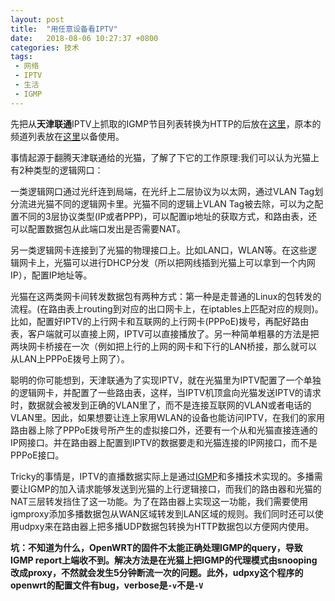 ```yaml
---
layout: post
title:  "用任意设备看IPTV"
date:   2018-08-06 10:27:37 +0800
categories: 技术
tags:
 - 网络
 - IPTV
 - 生活
 - IGMP
---
```


先把从**天津联通**IPTV上抓取的IGMP节目列表转换为HTTP的后放在[这里](/wp-content/uploads/2018/IPTV_router.m3u)，原本的频道列表放在[这里](/wp-content/uploads/2018/IPTV_multicast.m3u)以备使用。

事情起源于翻腾天津联通给的光猫，了解了下它的工作原理:我们可以认为光猫上有2种类型的逻辑网口：

一类逻辑网口通过光纤连到局端，在光纤上二层协议为以太网，通过VLAN Tag划分流进光猫不同的逻辑网卡里。光猫不同的逻辑上VLAN Tag被去除，可以为之配置不同的3层协议类型(IP或者PPP)，可以配置ip地址的获取方式，和路由表，还可以配置数据包从此端口发出是否需要NAT。

另一类逻辑网卡连接到了光猫的物理接口上。比如LAN口，WLAN等。在这些逻辑网卡上，光猫可以进行DHCP分发（所以把网线插到光猫上可以拿到一个内网IP），配置IP地址等。

光猫在这两类网卡间转发数据包有两种方式：第一种是走普通的Linux的包转发的流程。(在路由表上routing到对应的出口网卡上，在iptables上匹配对应的规则)。比如，配置好IPTV的上行网卡和互联网的上行网卡(PPPoE)拨号，再配好路由表，客户端就可以直接上网，IPTV可以直接播放了。另一种简单粗暴的方法是把两块网卡桥接在一次（例如把上行的上网的网卡和下行的LAN桥接，那么就可以从LAN上PPPoE拨号上网了）。

聪明的你可能想到，天津联通为了实现IPTV，就在光猫里为IPTV配置了一个单独的逻辑网卡，并配置了一些路由表，这样，当IPTV机顶盒向光猫发送IPTV的请求时，数据就会被发到正确的VLAN里了，而不是连接互联网的VLAN或者电话的VLAN里。因此，如果想要让连上家用WLAN的设备也能访问IPTV，在我们的家用路由器上除了PPPoE拨号所产生的虚拟接口外，还要有一个从和光猫直接连通的IP网接口。并在路由器上配置到IPTV的数据要走和光猫连接的IP网接口，而不是PPPoE接口。

Tricky的事情是，IPTV的直播数据实际上是通过[IGMP](https://zh.wikipedia.org/wiki/%E5%9B%A0%E7%89%B9%E7%BD%91%E7%BB%84%E7%AE%A1%E7%90%86%E5%8D%8F%E8%AE%AE)和多播技术实现的。多播需要让IGMP的加入请求能够发送到光猫的上行逻辑接口，而我们的路由器和光猫的NAT三层转发挡住了这一功能。为了在路由器上实现这一功能，我们需要使用igmproxy添加多播数据包从WAN区域转发到LAN区域的规则。我们同时还可以使用udpxy来在路由器上把多播UDP数据包转换为HTTP数据包以方便网内使用。

**坑：不知道为什么，OpenWRT的固件不太能正确处理IGMP的query，导致IGMP report上端收不到。解决方法是在光猫上把IGMP的代理模式由snooping改成proxy，不然就会发生5分钟断流一次的问题。此外，udpxy这个程序的openwrt的配置文件有bug，verbose是`-v`不是`-V`**